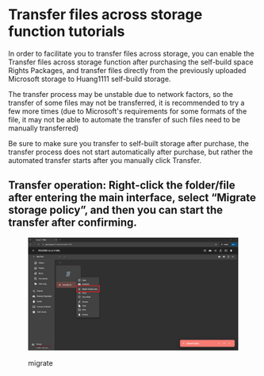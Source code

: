 # Transfer files across storage function tutorials

In order to facilitate you to transfer files across storage, you can enable the Transfer files across storage function after purchasing the self-build space Rights Packages, and transfer files directly from the previously uploaded Microsoft storage to Huang1111 self-build storage.

The transfer process may be unstable due to network factors, so the transfer of some files may not be transferred, it is recommended to try a few more times (due to Microsoft's requirements for some formats of the file, it may not be able to automate the transfer of such files need to be manually transferred)

Be sure to make sure you transfer to self-built storage after purchase, the transfer process does not start automatically after purchase, but rather the automated transfer starts after you manually click Transfer.

## Transfer operation: Right-click the folder/file after entering the main interface, select “Migrate storage policy”, and then you can start the transfer after confirming.

<figure><img src="../../.gitbook/assets/屏幕截图 2025-02-13 232102.png" alt=""><figcaption><p>migrate</p></figcaption></figure>
